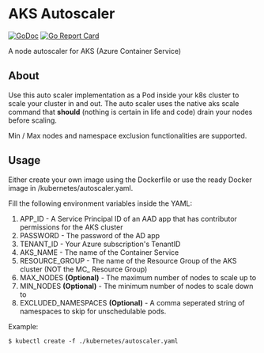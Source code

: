# AKS Autoscaler

[![GoDoc](https://godoc.org/github.com/yaron2/aks-autoscaler?status.svg)](https://godoc.org/github.com/yaron2/aks-autoscaler)
[![Go Report Card](https://goreportcard.com/badge/github.com/yaron2/aks-autoscaler)](https://goreportcard.com/report/github.com/yaron2/aks-autoscaler)

A node autoscaler for AKS (Azure Container Service)

## About

Use this auto scaler implementation as a Pod inside your k8s cluster to scale your cluster in and out.
The auto scaler uses the native aks scale command that **should** (nothing is certain in life and code) drain your nodes before scaling.

Min / Max nodes and namespace exclusion functionalities are supported.

## Usage
Either create your own image using the Dockerfile or use the ready Docker image in /kubernetes/autoscaler.yaml.

Fill the following environment variables inside the YAML:

1) APP_ID - A Service Principal ID of an AAD app that has contributor permissions for the AKS cluster
2) PASSWORD - The password of the AD app
3) TENANT_ID - Your Azure subscription's TenantID
4) AKS_NAME - The name of the Container Service
5) RESOURCE_GROUP - The name of the Resource Group of the AKS cluster (NOT the MC_ Resource Group)
6) MAX_NODES **(Optional)** - The maximum number of nodes to scale up to
7) MIN_NODES **(Optional)** - The minimum number of nodes to scale down to
8) EXCLUDED_NAMESPACES **(Optional)** - A comma seperated string of namespaces to skip for unschedulable pods.

Example:
```shell
$ kubectl create -f ./kubernetes/autoscaler.yaml
```
